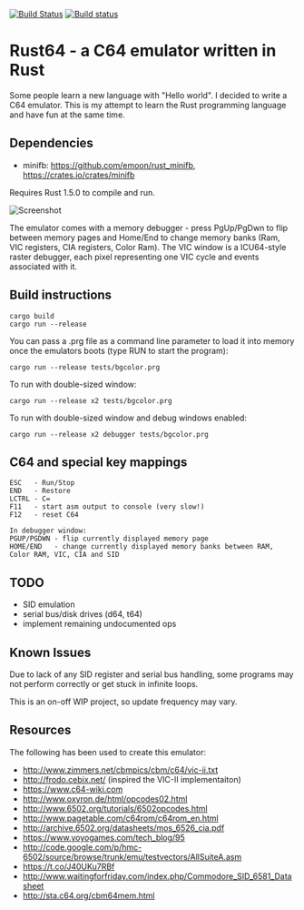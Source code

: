 [![Build Status](https://travis-ci.org/kondrak/rust64.svg)](https://travis-ci.org/kondrak/rust64)
[![Build status](https://ci.appveyor.com/api/projects/status/77otp2475g7v95mb?svg=true)](https://ci.appveyor.com/project/kondrak/rust64)

# Rust64 - a C64 emulator written in Rust
Some people learn a new language with "Hello world". I decided to write a C64 emulator. This is my attempt to learn the Rust programming language and have fun at the same time.

Dependencies
------------------
- minifb: https://github.com/emoon/rust_minifb, https://crates.io/crates/minifb

Requires Rust 1.5.0 to compile and run.

![Screenshot](http://kondrak.info/images/rust64_github.png?raw=true)

The emulator comes with a memory debugger - press PgUp/PgDwn to flip between memory pages and Home/End to change memory banks (Ram, VIC registers, CIA registers, Color Ram). The VIC window is a ICU64-style raster debugger, each pixel representing one VIC cycle and events associated with it.

Build instructions
------------------
```
cargo build
cargo run --release
```

You can pass a .prg file as a command line parameter to load it into memory once the emulators boots (type RUN to start the program):
```
cargo run --release tests/bgcolor.prg
```
To run with double-sized window:
```
cargo run --release x2 tests/bgcolor.prg
```
To run with double-sized window and debug windows enabled:
```
cargo run --release x2 debugger tests/bgcolor.prg
```

C64 and special key mappings
-------------------
```
ESC   - Run/Stop
END   - Restore
LCTRL - C=
F11   - start asm output to console (very slow!)
F12   - reset C64

In debugger window:
PGUP/PGDWN - flip currently displayed memory page
HOME/END   - change currently displayed memory banks between RAM, Color RAM, VIC, CIA and SID
```

TODO
------------------
- SID emulation
- serial bus/disk drives (d64, t64)
- implement remaining undocumented ops

Known Issues
------------------
Due to lack of any SID register and serial bus handling, some programs may not perform correctly or get stuck in infinite loops.

This is an on-off WIP project, so update frequency may vary.

Resources
------------------
The following has been used to create this emulator:

- http://www.zimmers.net/cbmpics/cbm/c64/vic-ii.txt
- http://frodo.cebix.net/ (inspired the VIC-II implementaiton)
- https://www.c64-wiki.com
- http://www.oxyron.de/html/opcodes02.html
- http://www.6502.org/tutorials/6502opcodes.html
- http://www.pagetable.com/c64rom/c64rom_en.html
- http://archive.6502.org/datasheets/mos_6526_cia.pdf
- https://www.yoyogames.com/tech_blog/95
- http://code.google.com/p/hmc-6502/source/browse/trunk/emu/testvectors/AllSuiteA.asm
- https://t.co/J40UKu7RBf
- http://www.waitingforfriday.com/index.php/Commodore_SID_6581_Datasheet
- http://sta.c64.org/cbm64mem.html
